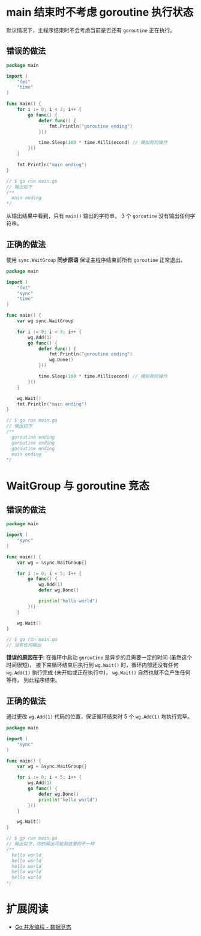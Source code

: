 # main 结束时不考虑 goroutine 执行状态

默认情况下，主程序结束时不会考虑当前是否还有 `goroutine` 正在执行。

## 错误的做法

```go
package main

import (
	"fmt"
	"time"
)

func main() {
	for i := 0; i < 3; i++ {
		go func() {
			defer func() {
				fmt.Println("goroutine ending")
			}()

			time.Sleep(100 * time.Millisecond) // 模拟耗时操作
		}()
	}

	fmt.Println("main ending")
}

// $ go run main.go
// 输出如下
/**
  main ending
*/
```

从输出结果中看到，只有 `main()` 输出的字符串， 3 个 `goroutine` 没有输出任何字符串。

## 正确的做法

使用 `sync.WaitGroup` **同步原语** 保证主程序结束前所有 `goroutine` 正常退出。

```go
package main

import (
	"fmt"
	"sync"
	"time"
)

func main() {
	var wg sync.WaitGroup

	for i := 0; i < 3; i++ {
		wg.Add(1)
		go func() {
			defer func() {
				fmt.Println("goroutine ending")
				wg.Done()
			}()

			time.Sleep(100 * time.Millisecond) // 模拟耗时操作
		}()
	}

	wg.Wait()
	fmt.Println("main ending")
}

// $ go run main.go
// 输出如下 
/**
  goroutine ending
  goroutine ending
  goroutine ending
  main ending
*/
```

# WaitGroup 与 goroutine 竞态

## 错误的做法

```go
package main

import (
	"sync"
)

func main() {
	var wg = &sync.WaitGroup{}

	for i := 0; i < 5; i++ {
		go func() {
			wg.Add(1)
			defer wg.Done()

			println("hello world")
		}()
	}

	wg.Wait()
}

// $ go run main.go
// 没有任何输出
```

**错误的原因在于**: 在循环中启动 `goroutine` 是异步的且需要一定的时间 (虽然这个时间很短)，
接下来循环结束后执行到 `wg.Wait()` 时，循环内部还没有任何 `wg.Add(1)` 执行完成 (未开始或正在执行中)，
`wg.Wait()` 自然也就不会产生任何等待， 到此程序结束。

## 正确的做法

通过更改 `wg.Add(1)` 代码的位置，保证循环结束时 5 个 `wg.Add(1)` 均执行完毕。

```go
package main

import (
	"sync"
)

func main() {
	var wg = &sync.WaitGroup{}

	for i := 0; i < 5; i++ {
		wg.Add(1)
		go func() {
			defer wg.Done()
			println("hello world")
		}()
	}

	wg.Wait()
}

// $ go run main.go
// 输出如下，你的输出可能和这里的不一样 
/**
  hello world
  hello world
  hello world
  hello world
  hello world
*/
```

# 扩展阅读

- [Go 并发编程 - 数据竞态](https://dbwu.tech/posts/golang_data_race/) 